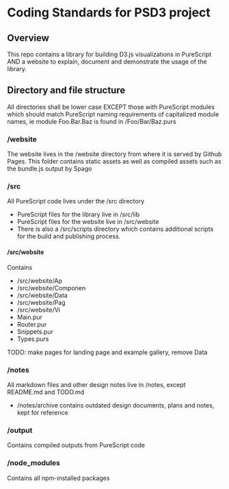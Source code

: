 # Coding Standards for PSD3 project
## Overview
This repo contains a library for building D3.js visualizations in PureScript AND a website to explain, document and demonstrate the usage of the library.

## Directory and file structure
All directories shall be lower case EXCEPT those with PureScript modules which should match PureScript naming requirements of capitalized module names, ie module Foo.Bar.Baz is found in <src>/Foo/Bar/Baz.purs 

### /website
The website lives in the /website directory from where it is served by Github Pages. This folder contains static assets as well as compiled assets such as the bundle.js output by Spago

### /src
All PureScript code lives under the /src directory
- PureScript files for the library live in /src/lib
- PureScript files for the website live in /src/website
- There is also a /src/scripts directory which contains additional scripts for the build and publishing process.

#### /src/website
Contains
- /src/website/Ap
- /src/website/Componen
- /src/website/Data
- /src/website/Pag
- /src/website/Vi
- Main.pur
- Router.pur
- Snippets.pur
- Types.purs

TODO: make pages for landing page and example gallery, remove Data

### /notes
All markdown files and other design notes live in /notes, except README.md and TODO.md
- /notes/archive contains outdated design documents, plans and notes, kept for reference

### /output
Contains compiled outputs from PureScript code

### /node_modules
Contains all npm-installed packages
